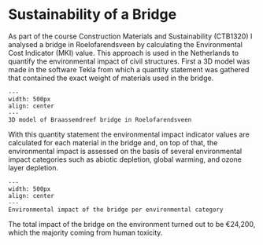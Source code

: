 # Sustainability of a Bridge
As part of the course Construction Materials and Sustainability (CTB1320) I analysed a bridge in Roelofarendsveen by calculating the Environmental Cost Indicator (MKI) value. This approach is used in the Netherlands to quantify the environmental impact of civil structures. First a 3D model was made in the software Tekla from which a quantity statement was gathered that contained the exact weight of materials used in the bridge. 

```{figure} ../figures/BSc/CMS_Bridge.png
---
width: 500px
align: center
---
3D model of Braassemdreef bridge in Roelofarendsveen
```

With this quantity statement the environmental impact indicator values are calculated for each material in the bridge and, on top of that, the environmental impact is assessed on the basis of several environmental impact categories such as abiotic depletion, global warming, and ozone layer depletion.

```{figure} ../figures/BSc/CMS_Impact.png
---
width: 500px
align: center
---
Environmental impact of the bridge per environmental category
```

The total impact of the bridge on the environment turned out to be €24,200, which the majority coming from human toxicity.